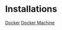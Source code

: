 # Installations

[Docker](https://docs.docker.com/engine/install/)
[Docker Machine](https://docs.docker.com/machine/install-machine/) 


